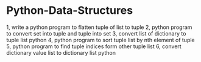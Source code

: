# Python-Data-Structures
1,  write a python program to flatten tuple of list to tuple
2, python program to convert set into tuple and tuple into set
3, convert list of dictionary to tuple list python
4, python program to sort tuple list by nth element of tuple
5, python program to find tuple indices form other tuple list
6, convert dictionary value list to dictionary list python
